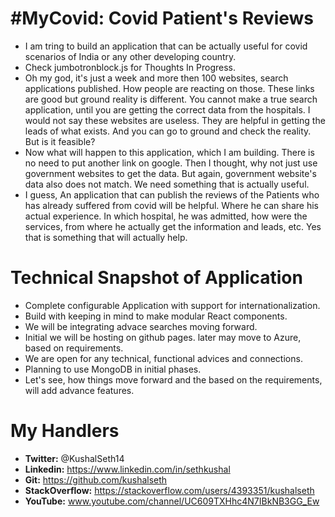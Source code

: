 # #MyCovid: Covid Patient's Reviews

- I am tring to build an application that can be actually useful for
  covid scenarios of India or any other developing country.
- Check jumbotronblock.js for Thoughts In Progress.
- Oh my god, it's just a week and more then 100 websites, search
  applications published. How people are reacting on those. These
  links are good but ground reality is different. You cannot make a
  true search application, until you are getting the correct data from
  the hospitals. I would not say these websites are useless. They are
  helpful in getting the leads of what exists. And you can go to
  ground and check the reality. But is it feasible?
- Now what will happen to this application, which I am building. There
  is no need to put another link on google. Then I thought, why not
  just use government websites to get the data. But again, government
  website's data also does not match. We need something that is
  actually useful.
- I guess, An application that can publish the reviews of the Patients
  who has already suffered from covid will be helpful. Where he can
  share his actual experience. In which hospital, he was admitted, how
  were the services, from where he actually get the information and
  leads, etc. Yes that is something that will actually help.

# Technical Snapshot of Application

- Complete configurable Application with support for internationalization.
- Build with keeping in mind to make modular React components.
- We will be integrating advace searches moving forward.
- Initial we will be hosting on github pages. later may move to Azure, based on requirements.
- We are open for any technical, functional advices and connections.
- Planning to use MongoDB in initial phases.
- Let's see, how things move forward and the based on the requirements, will add advance features.

# My Handlers

- **Twitter:** @KushalSeth14
- **Linkedin:** https://www.linkedin.com/in/sethkushal
- **Git:** https://github.com/kushalseth
- **StackOverflow:** https://stackoverflow.com/users/4393351/kushalseth
- **YouTube:** www.youtube.com/channel/UC609TXHhc4N7IBkNB3GG_Ew
